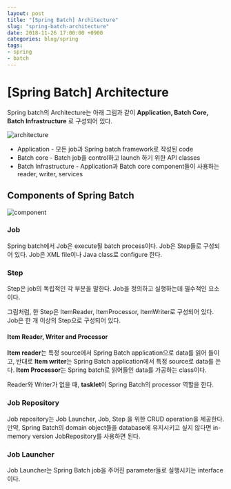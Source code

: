 ```yaml
---
layout: post
title: "[Spring Batch] Architecture"
slug: "spring-batch-architecture"
date: 2018-11-26 17:00:00 +0900
categories: blog/spring
tags:
- spring
- batch
---
```


# [Spring Batch] Architecture

Spring batch의 Architecture는 아래 그림과 같이 **Application, Batch Core, Batch Infrastructure** 로 구성되어 있다.

![architecture](https://www.tutorialspoint.com/spring_batch/images/architecture.jpg)

- Application - 모든 job과 Spring batch framework로 작성된 code
- Batch core - Batch job을 control하고 launch 하기 위한 API classes
- Batch Infrastructure - Application과 Batch core component들이 사용하는 reader, writer, services



## Components of Spring Batch

![component](https://www.tutorialspoint.com/spring_batch/images/components.jpg)



### Job

Spring batch에서 Job은 execute될 batch process이다. Job은 Step들로 구성되어 있다. Job은 XML file이나 Java class로 configure 한다.



### Step

Step은 job의 독립적인 각 부분을 말한다. Job을 정의하고 실행하는데 필수적인 요소이다. 

그림처럼, 한 Step은 ItemReader, ItemProcessor, ItemWriter로 구성되어 있다. Job은 한 개 이상의 Step으로 구성되어 있다.

#### Item Reader, Writer and Processor

**Item reader**는 특정 source에서 Spring Batch application으로 data를 읽어 들이고, 반대로 **Item writer**는 Spring Batch application에서 특정 source로 data를 쓴다. **Item Processor**는 Spring batch로 읽어들인 data를 가공하는 class이다.

Reader와 Writer가 없을 때, **tasklet**이 Spring Batch의 processor 역할을 한다. 



### Job Repository

Job repository는 Job Launcher, Job, Step 을 위한 CRUD operation을 제공한다. 만약, Spring Batch의 domain object들을 database에 유지시키고 싶지 않다면 in-memory version JobRepository를 사용하면 된다.

 

### Job Launcher

Job Launcher는 Spring Batch job을 주어진 parameter들로 실행시키는 interface이다.

